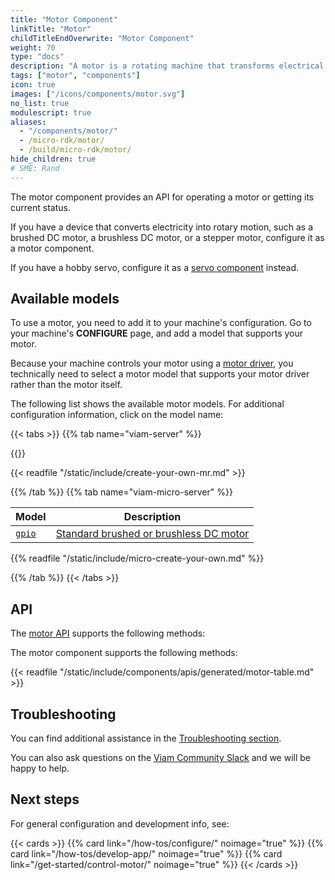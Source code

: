 ```yaml
---
title: "Motor Component"
linkTitle: "Motor"
childTitleEndOverwrite: "Motor Component"
weight: 70
type: "docs"
description: "A motor is a rotating machine that transforms electrical energy into mechanical energy."
tags: ["motor", "components"]
icon: true
images: ["/icons/components/motor.svg"]
no_list: true
modulescript: true
aliases:
  - "/components/motor/"
  - /micro-rdk/motor/
  - /build/micro-rdk/motor/
hide_children: true
# SME: Rand
---
```


The motor component provides an API for operating a motor or getting its current status.

If you have a device that converts electricity into rotary motion, such as a brushed DC motor, a brushless DC motor, or a stepper motor, configure it as a motor component.

If you have a hobby servo, configure it as a [servo component](/components/servo/) instead.

## Available models

To use a motor, you need to add it to your machine's configuration.
Go to your machine's **CONFIGURE** page, and add a model that supports your motor.

Because your machine controls your motor using a [motor driver](https://www.wellpcb.com/what-is-motor-driver.html), you technically need to select a motor model that supports your motor driver rather than the motor itself.

The following list shows the available motor models.
For additional configuration information, click on the model name:

{{< tabs >}}
{{% tab name="viam-server" %}}

{{<resources api="rdk:component:motor" type="motor" no-intro="true">}}

{{< readfile "/static/include/create-your-own-mr.md" >}}

{{% /tab %}}
{{% tab name="viam-micro-server" %}}

<!-- prettier-ignore -->
| Model | Description |
| ----- | ----------- |
| [`gpio`](./gpio-micro-rdk/) | [Standard brushed or brushless DC motor](https://en.wikipedia.org/wiki/DC_motor) |

{{% readfile "/static/include/micro-create-your-own.md" %}}

{{% /tab %}}
{{< /tabs >}}

## API

The [motor API](/appendix/apis/components/motor/) supports the following methods:

The motor component supports the following methods:

{{< readfile "/static/include/components/apis/generated/motor-table.md" >}}

## Troubleshooting

You can find additional assistance in the [Troubleshooting section](/appendix/troubleshooting/).

You can also ask questions on the [Viam Community Slack](https://join.slack.com/t/viamrobotics/shared_invite/zt-1f5xf1qk5-TECJc1MIY1MW0d6ZCg~Wnw) and we will be happy to help.

## Next steps

For general configuration and development info, see:

{{< cards >}}
{{% card link="/how-tos/configure/" noimage="true" %}}
{{% card link="/how-tos/develop-app/" noimage="true" %}}
{{% card link="/get-started/control-motor/" noimage="true" %}}
{{< /cards >}}
